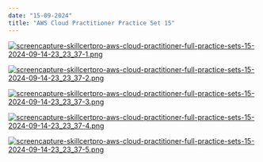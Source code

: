 ```yaml
---
date: "15-09-2024"
title: "AWS Cloud Practitioner Practice Set 15"
---
```

<a href="/images/screencapture-skillcertpro-aws-cloud-practitioner-full-practice-sets-15-2024-09-14-23_23_37-1.png" target="_blank"><img src="/images/screencapture-skillcertpro-aws-cloud-practitioner-full-practice-sets-15-2024-09-14-23_23_37-1.png" alt="screencapture-skillcertpro-aws-cloud-practitioner-full-practice-sets-15-2024-09-14-23_23_37-1.png" /></a>

<a href="/images/screencapture-skillcertpro-aws-cloud-practitioner-full-practice-sets-15-2024-09-14-23_23_37-2.png" target="_blank"><img src="/images/screencapture-skillcertpro-aws-cloud-practitioner-full-practice-sets-15-2024-09-14-23_23_37-2.png" alt="screencapture-skillcertpro-aws-cloud-practitioner-full-practice-sets-15-2024-09-14-23_23_37-2.png" /></a>

<a href="/images/screencapture-skillcertpro-aws-cloud-practitioner-full-practice-sets-15-2024-09-14-23_23_37-3.png" target="_blank"><img src="/images/screencapture-skillcertpro-aws-cloud-practitioner-full-practice-sets-15-2024-09-14-23_23_37-3.png" alt="screencapture-skillcertpro-aws-cloud-practitioner-full-practice-sets-15-2024-09-14-23_23_37-3.png" /></a>

<a href="/images/screencapture-skillcertpro-aws-cloud-practitioner-full-practice-sets-15-2024-09-14-23_23_37-4.png" target="_blank"><img src="/images/screencapture-skillcertpro-aws-cloud-practitioner-full-practice-sets-15-2024-09-14-23_23_37-4.png" alt="screencapture-skillcertpro-aws-cloud-practitioner-full-practice-sets-15-2024-09-14-23_23_37-4.png" /></a>

<a href="/images/screencapture-skillcertpro-aws-cloud-practitioner-full-practice-sets-15-2024-09-14-23_23_37-5.png" target="_blank"><img src="/images/screencapture-skillcertpro-aws-cloud-practitioner-full-practice-sets-15-2024-09-14-23_23_37-5.png" alt="screencapture-skillcertpro-aws-cloud-practitioner-full-practice-sets-15-2024-09-14-23_23_37-5.png" /></a>